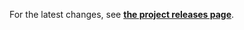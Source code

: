 For the latest changes, see **[the project releases page](https://link.frontmatter.ai/haco/changes)**.